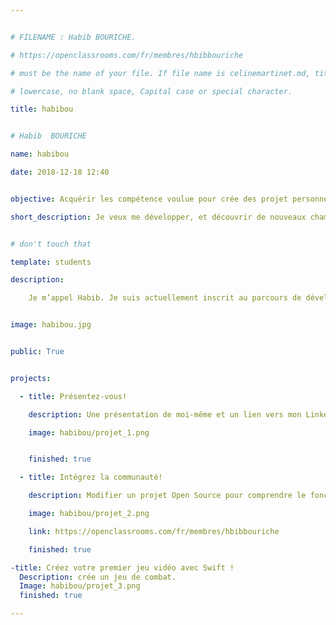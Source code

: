 ```yaml
---


# FILENAME : Habib BOURICHE.

# https://openclassrooms.com/fr/membres/hbibbouriche

# must be the name of your file. If file name is celinemartinet.md, title is celinemartinet.

# lowercase, no blank space, Capital case or special character.

title: habibou


# Habib  BOURICHE 

name: habibou

date: 2018-12-18 12:40


objective: Acquérir les compétence voulue pour crée des projet personnels.

short_description: Je veux me développer, et découvrir de nouveaux champs possibles. Je suis inventif et futur créateur.


# don't touch that

template: students

description:

    Je m’appel Habib. Je suis actuellement inscrit au parcours de développement IOS. Je souhaite acquérir des compétence pour pouvoir me lancé dans des projets personnels, grâce au acquis que j’aurais lors de ce parcours et grâce aux diverses expériences que je pourrai avoir par la suite sur plusieurs projets de clients.


image: habibou.jpg


public: True


projects:

  - title: Présentez-vous!

    description: Une présentation de moi-même et un lien vers mon LinkedIn.

    image: habibou/projet_1.png


    finished: true

  - title: Intégrez la communauté!

    description: Modifier un projet Open Source pour comprendre le fonctionnement de Git, de Github et des pull requests. 

    image: habibou/projet_2.png

    link: https://openclassrooms.com/fr/membres/hbibbouriche

    finished: true

-title: Créez votre premier jeu vidéo avec Swift !
  Description: crée un jeu de combat.
  Image: habibou/projet_3.png
  finished: true

---
```

